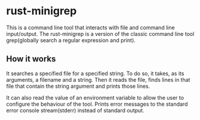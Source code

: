 # rust-minigrep

This is a command line tool that interacts with file and command line input/output.
The rust-minigrep is a version of the classic command line tool grep(globally search a regular expression and print).

## How it works

It searches a specified file for a specified string. To do so, it takes, as its arguments, a filename and a string.
Then it reads the file, finds lines in that file that contain the string argument and prints those lines.

It can also read the value of an environment variable to allow the user to configure the behaviour of the tool.
Prints error messages to the standard error console stream(stderr) instead of standard output.
